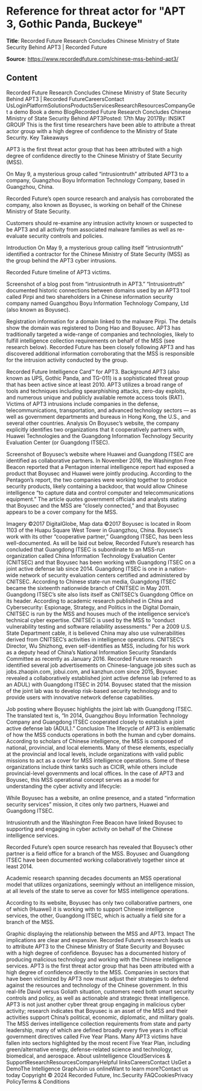 # Reference for threat actor for "APT 3, Gothic Panda, Buckeye"

**Title**: Recorded Future Research Concludes Chinese Ministry of State Security Behind APT3 | Recorded Future

**Source**: https://www.recordedfuture.com/chinese-mss-behind-apt3/

## Content
Recorded Future Research Concludes Chinese Ministry of State Security Behind APT3 | Recorded FutureCareersContact UsLoginPlatformSolutionsProductsServicesResearchResourcesCompanyGet a demo
Book a demo
BlogRecorded Future Research Concludes Chinese Ministry of State Security Behind APT3Posted: 17th May 2017By: INSIKT GROUP
This is the first time researchers have been able to attribute a threat actor group with a high degree of confidence to the Ministry of State Security.
Key Takeaways

APT3 is the first threat actor group that has been attributed with a high degree of confidence directly to the Chinese Ministry of State Security (MSS).

On May 9, a mysterious group called “intrusiontruth” attributed APT3 to a company, Guangzhou Boyu Information Technology Company, based in Guangzhou, China.

Recorded Future’s open source research and analysis has corroborated the company, also known as Boyusec, is working on behalf of the Chinese Ministry of State Security.

Customers should re-examine any intrusion activity known or suspected to be APT3 and all activity from associated malware families as well as re-evaluate security controls and policies.


Introduction
On May 9, a mysterious group calling itself “intrusiontruth” identified a contractor for the Chinese Ministry of State Security (MSS) as the group behind the APT3 cyber intrusions.

Recorded Future timeline of APT3 victims.

Screenshot of a blog post from “intrusiontruth in APT3.”
“Intrusiontruth” documented historic connections between domains used by an APT3 tool called Pirpi and two shareholders in a Chinese information security company named Guangzhou Boyu Information Technology Company, Ltd (also known as Boyusec).

Registration information for a domain linked to the malware Pirpi. The details show the domain was registered to Dong Hao and Boyusec.
APT3 has traditionally targeted a wide-range of companies and technologies, likely to fulfill intelligence collection requirements on behalf of the MSS (see research below). Recorded Future has been closely following APT3 and has discovered additional information corroborating that the MSS is responsible for the intrusion activity conducted by the group.

Recorded Future Intelligence Card™ for APT3.
Background
APT3 (also known as UPS, Gothic Panda, and TG-011) is a sophisticated threat group that has been active since at least 2010. APT3 utilizes a broad range of tools and techniques including spearphishing attacks, zero-day exploits, and numerous unique and publicly available remote access tools (RAT). Victims of APT3 intrusions include companies in the defense, telecommunications, transportation, and advanced technology sectors — as well as government departments and bureaus in Hong Kong, the U.S., and several other countries.
Analysis
On Boyusec’s website, the company explicitly identifies two organizations that it cooperatively partners with, Huawei Technologies and the Guangdong Information Technology Security Evaluation Center (or Guangdong ITSEC).

Screenshot of Boyusec’s website where Huawei and Guangdong ITSEC are
identified as collaborative partners.
In November 2016, the Washington Free Beacon reported that a Pentagon internal intelligence report had exposed a product that Boyusec and Huawei were jointly producing. According to the Pentagon’s report, the two companies were working together to produce security products, likely containing a backdoor, that would allow Chinese intelligence “to capture data and control computer and telecommunications equipment.” The article quotes government officials and analysts stating that Boyusec and the MSS are “closely connected,” and that Boyusec appears to be a cover company for the MSS.

Imagery ©2017 DigitalGlobe, Map data ©2017
Boyusec is located in Room 1103 of the Huapu Square West Tower in Guangzhou, China.
Boyusec’s work with its other “cooperative partner,” Guangdong ITSEC, has been less well-documented. As will be laid out below, Recorded Future’s research has concluded that Guangdong ITSEC is subordinate to an MSS-run organization called China Information Technology Evaluation Center (CNITSEC) and that Boyusec has been working with Guangdong ITSEC on a joint active defense lab since 2014.
Guangdong ITSEC is one in a nation-wide network of security evaluation centers certified and administered by CNITSEC. According to Chinese state-run media, Guangdong ITSEC became the sixteenth nationwide branch of CNITSEC in May 2011. Guangdong ITSEC’s site also lists itself as CNITSEC’s Guangdong Office on its header.
According to academic research published in China and Cybersecurity: Espionage, Strategy, and Politics in the Digital Domain, CNITSEC is run by the MSS and houses much of the intelligence service’s technical cyber expertise. CNITSEC is used by the MSS to “conduct vulnerability testing and software reliability assessments.” Per a 2009 U.S. State Department cable, it is believed China may also use vulnerabilities derived from CNITSEC’s activities in intelligence operations. CNITSEC’s Director, Wu Shizhong, even self-identifies as MSS, including for his work as a deputy head of China’s National Information Security Standards Committee as recently as January 2016.
Recorded Future research identified several job advertisements on Chinese-language job sites such as jobs.zhaopin.com, jobui.com, and kanzhun.com since 2015, Boyusec revealed a collaboratively established joint active defense lab (referred to as an ADUL) with Guangdong ITSEC in 2014. Boyusec stated that the mission of the joint lab was to develop risk-based security technology and to provide users with innovative network defense capabilities.

Job posting where Boyusec highlights the joint lab with Guangdong ITSEC. The translated text is, “In 2014, Guangzhou Boyu Information Technology Company and Guangdong ITSEC cooperated closely to establish a joint active defense lab (ADUL).”
Conclusion
The lifecycle of APT3 is emblematic of how the MSS conducts operations in both the human and cyber domains. According to scholars of Chinese intelligence, the MSS is composed of national, provincial, and local elements. Many of these elements, especially at the provincial and local levels, include organizations with valid public missions to act as a cover for MSS intelligence operations. Some of these organizations include think tanks such as CICIR, while others include provincial-level governments and local offices. 
In the case of APT3 and Boyusec, this MSS operational concept serves as a model for understanding the cyber activity and lifecycle:

While Boyusec has a website, an online presence, and a stated “information security services” mission, it cites only two partners, Huawei and Guangdong ITSEC.

Intrusiontruth and the Washington Free Beacon have linked Boyusec to supporting and engaging in cyber activity on behalf of the Chinese intelligence services.

Recorded Future’s open source research has revealed that Boyusec’s other partner is a field office for a branch of the MSS. Boyusec and Guangdong ITSEC have been documented working collaboratively together since at least 2014.

Academic research spanning decades documents an MSS operational model that utilizes organizations, seemingly without an intelligence mission, at all levels of the state to serve as cover for MSS intelligence operations.

According to its website, Boyusec has only two collaborative partners, one of which (Huawei) it is working with to support Chinese intelligence services, the other, Guangdong ITSEC, which is actually a field site for a branch of the MSS.



Graphic displaying the relationship between the MSS and APT3.
Impact
The implications are clear and expansive. Recorded Future’s research leads us to attribute APT3 to the Chinese Ministry of State Security and Boyusec with a high degree of confidence. Boyusec has a documented history of producing malicious technology and working with the Chinese intelligence services.
APT3 is the first threat actor group that has been attributed with a high degree of confidence directly to the MSS. Companies in sectors that have been victimized by APT3 now must adjust their strategies to defend against the resources and technology of the Chinese government. In this real-life David versus Goliath situation, customers need both smart security controls and policy, as well as actionable and strategic threat intelligence.
APT3 is not just another cyber threat group engaging in malicious cyber activity; research indicates that Boyusec is an asset of the MSS and their activities support China’s political, economic, diplomatic, and military goals.
The MSS derives intelligence collection requirements from state and party leadership, many of which are defined broadly every five years in official government directives called Five Year Plans. Many APT3 victims have fallen into sectors highlighted by the most recent Five Year Plan, including green/alternative energy, defense-related science and technology, biomedical, and aerospace.
About usIntelligence CloudServices & SupportResearchResourcesCompanyHelpful linksCareersContact UsGet a DemoThe Intelligence GraphJoin us onlineWant to learn more?Contact us today
Copyright © 2024 Recorded Future, Inc.Security FAQCookiesPrivacy PolicyTerms & Conditions